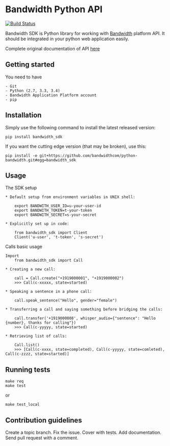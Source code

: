 # Bandwidth Python API

[![Build Status](https://travis-ci.org/bandwidthcom/python-bandwidth.svg?branch=master)](https://travis-ci.org/bandwidthcom/python-bandwidth)

Bandwidth SDK is Python library for working with [Bandwidth](https://catapult.inetwork.com/pages/home.jsf) platform API. 
It should be integrated in your python web application easily.

Complete original documentation of API [here](https://catapult.inetwork.com/docs/) 

## Getting started
You need to have 

	- Git
	- Python (2.7, 3.3, 3.4)
	- Bandwidth Application Platform account
	- pip 

## Installation
Simply use the following command to install the latest released version:
	
	pip install bandwidth_sdk

If you want the cutting edge version (that may be broken), use this:

	pip install -e git+https://github.com/bandwidthcom/python-bandwidth.git#egg=bandwidth_sdk

## Usage

The SDK setup
	
	* Default setup from environment variables in UNIX shell:

	 	export BANDWITH_USER_ID=u-your-user-id
		export BANDWITH_TOKEN=t-your-token
		export BANDWITH_SECRET=s-your-secret

	* Explicitly set up in code: 

		from bandwidth_sdk import Client
		Client('u-user', 't-token', 's-secret')

Calls basic usage

	Import 
	    from bandwidth_sdk import Call

	* Creating a new call:

		call = Call.create("+1919000001", "+1919000002")
	    >>> Call(c-xxxxx, state=started)
    
    * Speaking a sentence in a phone call: 
    
    	call.speak_sentence("Hello", gender="female")

    * Transferring a call and saying something before bridging the calls:

    	call.transfer('+1919000008', whisper_audio={"sentence": "Hello {number}, thanks for calling"})
    	>>> Call(c-yyyyy, state=started)

    * Retrieving list of calls:

    	Call.list()
    	>>> [Call(c-xxxx, state=completed), Call(c-yyyyy, state=comleted), Call(c-zzzz, state=started)]

## Running tests
	
	make req
	make test
or 

	make test_local


## Contribution guidelines

Create a topic branch. Fix the issue. Cover with tests. Add documentation. Send pull request with a comment.
